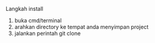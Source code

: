 Langkah install 
1. buka cmd/terminal
2. arahkan directory ke tempat anda menyimpan project
3. jalankan perintah git clone
